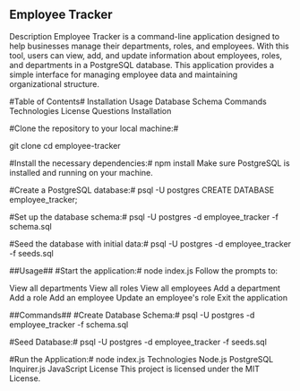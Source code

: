 ## Employee Tracker ##
Description
Employee Tracker is a command-line application designed to help businesses manage their departments, roles, and employees. With this tool, users can view, add, and update information about employees, roles, and departments in a PostgreSQL database. This application provides a simple interface for managing employee data and maintaining organizational structure.

#Table of Contents#
Installation
Usage
Database Schema
Commands
Technologies
License
Questions
Installation

#Clone the repository to your local machine:#

git clone <repository-url>
cd employee-tracker

#Install the necessary dependencies:#
npm install
Make sure PostgreSQL is installed and running on your machine.

#Create a PostgreSQL database:#
psql -U postgres
CREATE DATABASE employee_tracker;

#Set up the database schema:#
psql -U postgres -d employee_tracker -f schema.sql

#Seed the database with initial data:#
psql -U postgres -d employee_tracker -f seeds.sql

##Usage##
#Start the application:#
node index.js
Follow the prompts to:

View all departments
View all roles
View all employees
Add a department
Add a role
Add an employee
Update an employee's role
Exit the application

##Commands##
#Create Database Schema:#
psql -U postgres -d employee_tracker -f schema.sql

#Seed Database:#
psql -U postgres -d employee_tracker -f seeds.sql

#Run the Application:#
node index.js
Technologies
Node.js
PostgreSQL
Inquirer.js
JavaScript
License
This project is licensed under the MIT License.
